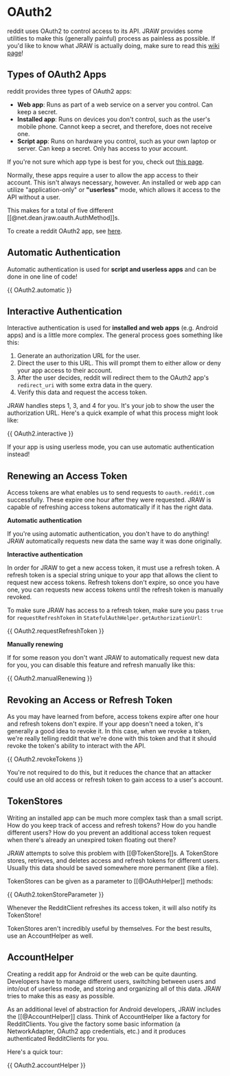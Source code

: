 # OAuth2

reddit uses OAuth2 to control access to its API. JRAW provides some utilities to make this (generally painful) process as painless as possible. If you'd like to know what JRAW is actually doing, make sure to read this [wiki page](https://github.com/reddit/reddit/wiki/OAuth2)!

## Types of OAuth2 Apps

reddit provides three types of OAuth2 apps:

 - **Web app**: Runs as part of a web service on a server you control. Can keep a secret.
 - **Installed app**: Runs on devices you don't control, such as the user's mobile phone. Cannot keep a secret, and therefore, does not receive one.
 - **Script app**: Runs on hardware you control, such as your own laptop or server. Can keep a secret. Only has access to your account.

If you're not sure which app type is best for you, check out [this page](https://github.com/reddit/reddit/wiki/oauth2-app-types).

Normally, these apps require a user to allow the app access to their account. This isn't always necessary, however. An installed or web app can utilize "application-only" or **"userless"** mode, which allows it access to the API without a user.

This makes for a total of five different [[@net.dean.jraw.oauth.AuthMethod]]s.

To create a reddit OAuth2 app, see [here](https://www.reddit.com/prefs/apps).

## Automatic Authentication

Automatic authentication is used for **script and userless apps** and can be done in one line of code!

{{ OAuth2.automatic }}

## Interactive Authentication

Interactive authentication is used for **installed and web apps** (e.g. Android apps) and is a little more complex. The general process goes something like this:

 1. Generate an authorization URL for the user.
 2. Direct the user to this URL. This will prompt them to either allow or deny your app access to their account.
 3. After the user decides, reddit will redirect them to the OAuth2 app's `redirect_uri` with some extra data in the query.
 4. Verify this data and request the access token.

JRAW handles steps 1, 3, and 4 for you. It's your job to show the user the authorization URL. Here's a quick example of what this process might look like:

{{ OAuth2.interactive }}

If your app is using userless mode, you can use automatic authentication instead!

## Renewing an Access Token

Access tokens are what enables us to send requests to `oauth.reddit.com` successfully. These expire one hour after they were requested. JRAW is capable of refreshing access tokens automatically if it has the right data.

**Automatic authentication**

If you're using automatic authentication, you don't have to do anything! JRAW automatically requests new data the same way it was done originally.

**Interactive authentication**

In order for JRAW to get a new access token, it must use a refresh token. A refresh token is a special string unique to your app that allows the client to request new access tokens. Refresh tokens don't expire, so once you have one, you can requests new access tokens until the refresh token is manually revoked.

To make sure JRAW has access to a refresh token, make sure you pass `true` for `requestRefreshToken` in `StatefulAuthHelper.getAuthorizationUrl`:

{{ OAuth2.requestRefreshToken }}

**Manually renewing**

If for some reason you don't want JRAW to automatically request new data for you, you can disable this feature and refresh manually like this:

{{ OAuth2.manualRenewing }}

## Revoking an Access or Refresh Token

As you may have learned from before, access tokens expire after one hour and refresh tokens don't expire. If your app doesn't need a token, it's generally a good idea to revoke it. In this case, when we revoke a token, we're really telling reddit that we're done with this token and that it should revoke the token's ability to interact with the API.

{{ OAuth2.revokeTokens }}

You're not required to do this, but it reduces the chance that an attacker could use an old access or refresh token to gain access to a user's account.

## TokenStores

Writing an installed app can be much more complex task than a small script. How do you keep track of access and refresh tokens? How do you handle different users? How do you prevent an additional access token request when there's already an unexpired token floating out there?

JRAW attempts to solve this problem with [[@TokenStore]]s. A TokenStore stores, retrieves, and deletes access and refresh tokens for different users. Usually this data should be saved somewhere more permanent (like a file).

TokenStores can be given as a parameter to [[@OAuthHelper]] methods:

{{ OAuth2.tokenStoreParameter }}

Whenever the RedditClient refreshes its access token, it will also notify its TokenStore!

TokenStores aren't incredibly useful by themselves. For the best results, use an AccountHelper as well.

## AccountHelper

Creating a reddit app for Android or the web can be quite daunting. Developers have to manage different users, switching between users and into/out of userless mode, and storing and organizing all of this data. JRAW tries to make this as easy as possible.

As an additional level of abstraction for Android developers, JRAW includes the [[@AccountHelper]] class. Think of AccountHelper like a factory for RedditClients. You give the factory some basic information (a NetworkAdapter, OAuth2 app credentials, etc.) and it produces authenticated RedditClients for you.

Here's a quick tour:

{{ OAuth2.accountHelper }}
